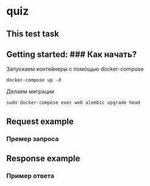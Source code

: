 # quiz
## This test task



## Getting started: ### Как начать?

Запускаем контейнеры с помощью docker-compose

```
docker-compose up -d
```

Делаем миграции

```
sudo docker-compose exec web alembic upgrade head
```

## Request example
### Премер запроса


## Response example
### Пример ответа


